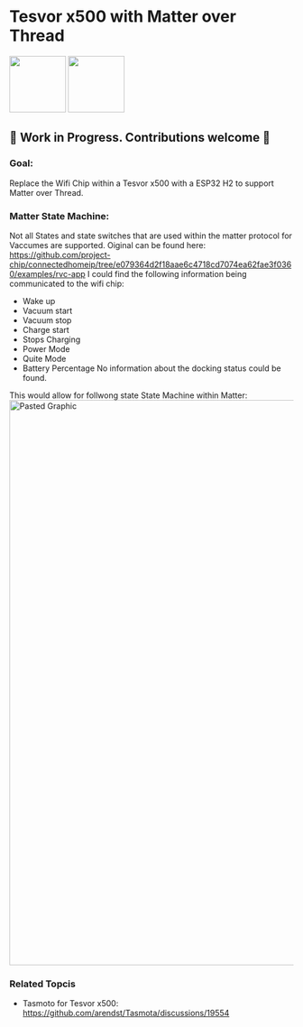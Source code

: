 # Tesvor x500 with Matter over Thread

<img src="https://www.matteralpha.com/media/cache/resolve/full/thread-logo.webp" height='100px'> <img src="https://upload.wikimedia.org/wikipedia/commons/f/fd/Matter_logo.jpg" height='100px'>

## 🚧 Work in Progress. Contributions welcome 🚧

### Goal:
Replace the Wifi Chip within a Tesvor x500 with a ESP32 H2 to support Matter over Thread.

### Matter State Machine:
Not all States and state switches that are used within the matter protocol for Vaccumes are supported.
Oiginal can be found here: https://github.com/project-chip/connectedhomeip/tree/e079364d2f18aae6c4718cd7074ea62fae3f0360/examples/rvc-app
I could find the following information being communicated to the wifi chip:
- Wake up
- Vacuum start
- Vacuum stop
- Charge start
- Stops Charging
- Power Mode
- Quite Mode
- Battery Percentage
No information about the docking status could be found.

This would allow for follwong state State Machine within Matter:
<img width="1002" alt="Pasted Graphic" src="https://github.com/devasworski/Tesvor_x500-Matter_over_Thread/assets/34026653/96f7bd0f-c40f-49b8-b652-a36c1b02c4ba">

### Related Topcis
- Tasmoto for Tesvor x500: https://github.com/arendst/Tasmota/discussions/19554
